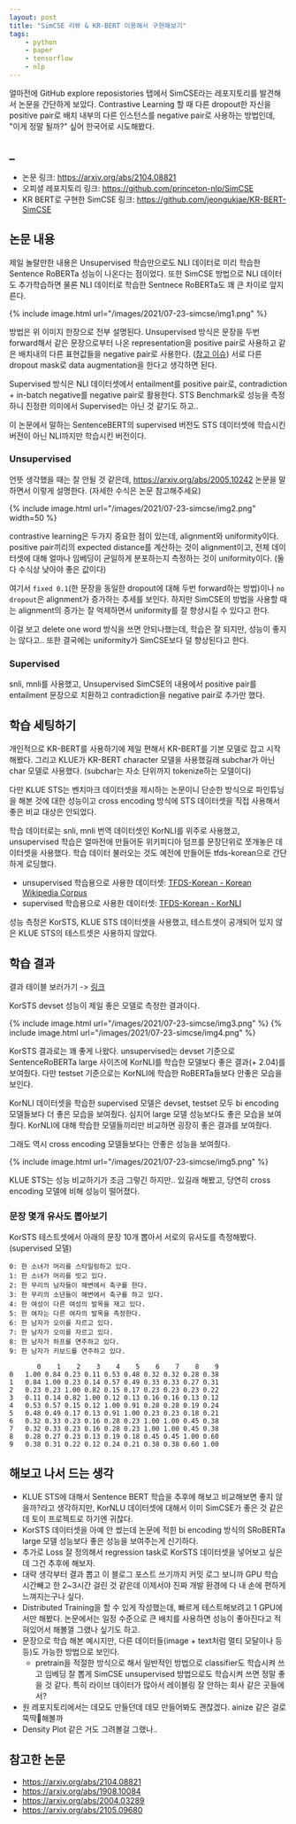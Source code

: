 ```yaml
---
layout: post
title: "SimCSE 리뷰 & KR-BERT 이용해서 구현해보기"
tags:
    - python
    - paper
    - tensorflow
    - nlp
---
```


얼마전에 GitHub explore reposistories 탭에서 SimCSE라는 레포지토리를 발견해서 논문을 간단하게 보았다. Contrastive Learning 할 때 다른 dropout한 자신을 positive pair로 배치 내부의 다른 인스턴스를 negative pair로 사용하는 방법인데, "이게 정말 될까?" 싶어 한국어로 시도해봤다.

## _

* 논문 링크: <https://arxiv.org/abs/2104.08821>
* 오피셜 레포지토리 링크: <https://github.com/princeton-nlp/SimCSE>
* KR BERT로 구현한 SimCSE 링크: <https://github.com/jeongukjae/KR-BERT-SimCSE>

## 논문 내용

제일 놀랄만한 내용은 Unsupervised 학습만으로도 NLI 데이터로 미리 학습한 Sentence RoBERTa 성능이 나온다는 점이었다. 또한 SimCSE 방법으로 NLI 데이터도 추가학습하면 물론 NLI 데이터로 학습한 Sentnece RoBERTa도 꽤 큰 차이로 앞지른다.

{% include image.html url="/images/2021/07-23-simcse/img1.png" %}

방법은 위 이미지 한장으로 전부 설명된다. Unsupervised 방식은 문장을 두번 forward해서 같은 문장으로부터 나온 representation을 positive pair로 사용하고 같은 배치내의 다른 표현값들을 negative pair로 사용한다. ([참고 이슈](https://github.com/princeton-nlp/SimCSE/issues/5)) 서로 다른 dropout mask로 data augmentation을 한다고 생각하면 된다.

Supervised 방식은 NLI 데이터셋에서 entailment를 positive pair로, contradiction + in-batch negative를 negative pair로 활용한다. STS Benchmark로 성능을 측정하니 진정한 의미에서 Supervised는 아닌 것 같기도 하고..

이 논문에서 말하는 SentenceBERT의 supervised 버전도 STS 데이터셋에 학습시킨 버전이 아닌 NLI까지만 학습시킨 버전이다.

### Unsupervised

언뜻 생각했을 때는 잘 안될 것 같은데, <https://arxiv.org/abs/2005.10242> 논문을 말하면서 이렇게 설명한다. (자세한 수식은 논문 참고해주세요)

{% include image.html url="/images/2021/07-23-simcse/img2.png" width=50 %}

contrastive learning은 두가지 중요한 점이 있는데, alignment와 uniformity이다.
positive pair끼리의 expected distance를 계산하는 것이 alignment이고, 전체 데이터셋에 대해 얼마나 임베딩이 균일하게 분포하는지 측정하는 것이 uniformity이다. (둘다 수식상 낮아야 좋은 값이다)

여기서 `fixed 0.1`(한 문장을 동일한 dropout에 대해 두번 forward하는 방법)이나 `no dropout`은 alignment가 증가하는 추세를 보인다. 하지만 SimCSE의 방법을 사용할 때는 alignment의 증가는 잘 억제하면서 uniformity를 잘 향상시킬 수 있다고 한다.

이걸 보고 delete one word 방식을 쓰면 안되나했는데, 학습은 잘 되지만, 성능이 좋지는 않다고.. 또한 결국에는 uniformity가 SimCSE보다 덜 향상된다고 한다.

### Supervised

snli, mnli를 사용했고, Unsupervised SimCSE의 내용에서 positive pair를 entailment 문장으로 치환하고 contradiction을 negative pair로 추가만 했다.

## 학습 세팅하기

개인적으로 KR-BERT를 사용하기에 제일 편해서 KR-BERT를 기본 모델로 잡고 시작해봤다. 그리고 KLUE가 KR-BERT character 모델을 사용했길래 subchar가 아닌 char 모델로 사용했다. (subchar는 자소 단위까지 tokenize하는 모델이다)

다만 KLUE STS는 벤치마크 데이터셋을 제시하는 논문이니 단순한 방식으로 파인튜닝을 해본 것에 대한 성능이고 cross encoding 방식에 STS 데이터셋을 직접 사용해서 좋은 비교 대상은 안되었다.

학습 데이터로는 snli, mnli 번역 데이터셋인 KorNLI를 위주로 사용했고, unsupervised 학습은 얼마전애 만들어둔 위키피디아 덤프를 문장단위로 쪼개놓은 데이터셋을 사용했다. 학습 데이터 불러오는 것도 예전에 만들어둔 tfds-korean으로 간단하게 로딩했다.

* unsupervised 학습용으로 사용한 데이터셋: [TFDS-Korean - Korean Wikipedia Corpus](https://jeongukjae.github.io/tfds-korean/datasets/korean_wikipedia_corpus.html)
* supervised 학습용으로 사용한 데이터셋: [TFDS-Korean - KorNLI](https://jeongukjae.github.io/tfds-korean/datasets/kornli.html)

성능 측정은 KorSTS, KLUE STS 데이터셋을 사용했고, 테스트셋이 공개되어 있지 않은 KLUE STS의 테스트셋은 사용하지 않았다.

## 학습 결과

결과 테이블 보러가기 -> [링크](https://github.com/jeongukjae/KR-BERT-SimCSE)

KorSTS devset 성능이 제일 좋은 모델로 측정한 결과이다.

{% include image.html url="/images/2021/07-23-simcse/img3.png" %}
{% include image.html url="/images/2021/07-23-simcse/img4.png" %}

KorSTS 결과로는 꽤 좋게 나왔다. unsupervised는 devset 기준으로 SentenceRoBERTa large 사이즈에 KorNLI를 학습한 모델보다 좋은 결과(+ 2.04)를 보여줬다. 다만 testset 기준으로는 KorNLI에 학습한 RoBERTa들보다 안좋은 모습을 보인다.

KorNLI 데이터셋을 학습한 supervised 모델은 devset, testset 모두 bi encoding 모델들보다 더 좋은 모습을 보여줬다. 심지어 large 모델 성능보다도 좋은 모습을 보여줬다. KorNLI에 대해 학습한 모델들끼리만 비교하면 굉장히 좋은 결과를 보여줬다.

그래도 역시 cross encoding 모델들보다는 안좋은 성능을 보여줬다.

{% include image.html url="/images/2021/07-23-simcse/img5.png" %}

KLUE STS는 성능 비교하기가 조금 그렇긴 하지만.. 있길래 해봤고, 당연히 cross encoding 모델에 비해 성능이 떨어졌다.

### 문장 몇개 유사도 뽑아보기

KorSTS 테스트셋에서 아래의 문장 10개 뽑아서 서로의 유사도를 측정해봤다. (supervised 모델)

```text
0: 한 소녀가 머리를 스타일링하고 있다.
1: 한 소녀가 머리를 빗고 있다.
2: 한 무리의 남자들이 해변에서 축구를 한다.
3: 한 무리의 소년들이 해변에서 축구를 하고 있다.
4: 한 여성이 다른 여성의 발목을 재고 있다.
5: 한 여자는 다른 여자의 발목을 측정한다.
6: 한 남자가 오이를 자르고 있다.
7: 한 남자가 오이를 자르고 있다.
8: 한 남자가 하프를 연주하고 있다.
9: 한 남자가 키보드를 연주하고 있다.
```

```text
       0    1    2    3    4    5    6    7    8    9
0   1.00 0.84 0.23 0.11 0.53 0.48 0.32 0.32 0.28 0.38
1   0.84 1.00 0.23 0.14 0.57 0.49 0.33 0.33 0.27 0.31
2   0.23 0.23 1.00 0.82 0.15 0.17 0.23 0.23 0.23 0.22
3   0.11 0.14 0.82 1.00 0.12 0.13 0.16 0.16 0.13 0.12
4   0.53 0.57 0.15 0.12 1.00 0.91 0.28 0.28 0.19 0.24
5   0.48 0.49 0.17 0.13 0.91 1.00 0.23 0.23 0.18 0.21
6   0.32 0.33 0.23 0.16 0.28 0.23 1.00 1.00 0.45 0.38
7   0.32 0.33 0.23 0.16 0.28 0.23 1.00 1.00 0.45 0.38
8   0.28 0.27 0.23 0.13 0.19 0.18 0.45 0.45 1.00 0.60
9   0.38 0.31 0.22 0.12 0.24 0.21 0.38 0.38 0.60 1.00
```

## 해보고 나서 드는 생각

* KLUE STS에 대해서 Sentence BERT 학습을 추후에 해보고 비교해보면 좋지 않을까?라고 생각하지만, KorNLU 데이터셋에 대해서 이미 SimCSE가 좋은 것 같은데 토이 프로젝트로 하기엔 귀찮다.
* KorSTS 데이터셋을 아예 안 썼는데 논문에 적힌 bi encoding 방식의 SRoBERTa large 모델 성능보다 좋은 성능을 보여주는게 신기하다.
* 추가로 Loss 잘 정의해서 regression task로 KorSTS 데이터셋을 넣어보고 싶은데 그건 추후에 해보자.
* 대략 생각부터 결과 뽑고 이 블로그 포스트 쓰기까지 커밋 로그 보니까 GPU 학습 시간빼고 한 2~3시간 걸린 것 같은데 이제서야 진짜 개발 환경에 다 내 손에 편하게 느껴지는구나 싶다.
* Distributed Training을 할 수 있게 작성했는데, 빠르게 테스트해보려고 1 GPU에서만 해봤다. 논문에서는 일정 수준으로 큰 배치를 사용하면 성능이 좋아진다고 적혀있어서 해볼껄 그랬나 싶기도 하고.
* 문장으로 학습 해본 예시지만, 다른 데이터들(image + text처럼 멀티 모달이나 등등)도 가능한 방법으로 보인다.
  * pretrain을 적절한 방식으로 해서 일반적인 방법으로 classifier도 학습시켜 쓰고 임베딩 잘 뽑게 SimCSE unsupervised 방법으로도 학습시켜 쓰면 정말 좋을 것 같다. 특히 라이브 데이터가 많아서 레이블링 잘 안하는 회사 같은 곳들에서?
* 원 레포지토리에서는 데모도 만들던데 데모 만들어봐도 괜찮겠다. ainize 같은 걸로 뚝딱🔨해볼까
* Density Plot 같은 거도 그려볼걸 그랬나..

## 참고한 논문

* <https://arxiv.org/abs/2104.08821>
* <https://arxiv.org/abs/1908.10084>
* <https://arxiv.org/abs/2004.03289>
* <https://arxiv.org/abs/2105.09680>

